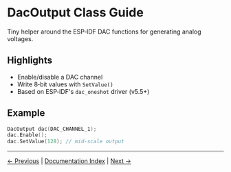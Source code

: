 # DacOutput Class Guide

Tiny helper around the ESP‑IDF DAC functions for generating analog voltages.

## Highlights
- Enable/disable a DAC channel
- Write 8‑bit values with `SetValue()`
- Based on ESP‑IDF's `dac_oneshot` driver (v5.5+)

## Example
```cpp
DacOutput dac(DAC_CHANNEL_1);
dac.Enable();
dac.SetValue(128); // mid‑scale output
```

---

[← Previous](SfUartDriver.md) | [Documentation Index](index.md) | [Next →](RmtOutput.md)
